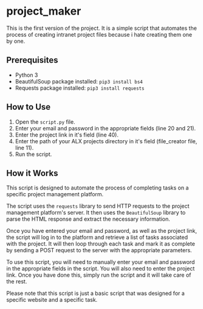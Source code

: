 # project_maker

This is the first version of the project. It is a simple script that automates the process of creating intranet project files because i hate creating them one by one.

## Prerequisites

- Python 3
- BeautifulSoup package installed: `pip3 install bs4`
- Requests package installed: `pip3 install requests`

## How to Use

1. Open the `script.py` file.
2. Enter your email and password in the appropriate fields (line 20 and 21).
3. Enter the project link in it's field (line 40).
4. Enter the path of your ALX projects directory in it's field (file_creator file, line 11).
5. Run the script.


## How it Works

This script is designed to automate the process of completing tasks on a specific project management platform. 

The script uses the `requests` library to send HTTP requests to the project management platform's server. It then uses the `BeautifulSoup` library to parse the HTML response and extract the necessary information.

Once you have entered your email and password, as well as the project link, the script will log in to the platform and retrieve a list of tasks associated with the project. It will then loop through each task and mark it as complete by sending a POST request to the server with the appropriate parameters.

To use this script, you will need to manually enter your email and password in the appropriate fields in the script. You will also need to enter the project link. Once you have done this, simply run the script and it will take care of the rest. 

Please note that this script is just a basic script that was designed for a specific website and a specific task.